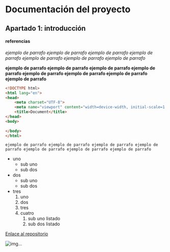 # Documentación del proyecto
## Apartado 1: introducción
#### referencias
*ejemplo de parrafo ejemplo de parrafo ejemplo de parrafo ejemplo de parrafo ejemplo de parrafo ejemplo de parrafo ejemplo de parrafo* 

**ejemplo de parrafo ejemplo de parrafo ejemplo de parrafo ejemplo de parrafo ejemplo de parrafo ejemplo de parrafo ejemplo de parrafo ejemplo de parrafo**
```html
<!DOCTYPE html>
<html lang="en">
<head>
    <meta charset="UTF-8">
    <meta name="viewport" content="width=device-width, initial-scale=1.0">
    <title>Document</title>
</head>
<body>
    
</body>
</html>
```
`ejemplo de parrafo ejemplo de parrafo ejemplo de parrafo ejemplo de parrafo ejemplo de parrafo ejemplo de parrafo ejemplo de parrafo`

* uno
  * sub uno
  * sub dos
* dos
    * sub uno
    * sub dos
* tres
    1. uno
    2. dos
    3. tres
    4. cuatro
        1. sub uno listado
        2. sub dos listado

[Enlace al repositorio](https://github.com/Pennii/repaso-git)

![img...](https://th.bing.com/th/id/OIP.hqgXmy-r13g-63xcvlz6AwHaE7?rs=1&pid=ImgDetMain)